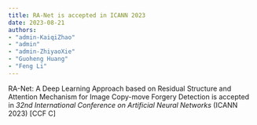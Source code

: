 ```yaml
---
title: RA-Net is accepted in ICANN 2023
date: 2023-08-21
authors: 
- "admin-KaiqiZhao"
- "admin"
- "admin-ZhiyaoXie"
- "Guoheng Huang"
- "Feng Li"
---
```

RA-Net: A Deep Learning Approach based on Residual Structure and Attention Mechanism for Image Copy-move Forgery Detection is accepted in *32nd International Conference on Artificial Neural Networks* (ICANN 2023) [CCF C]
<!--more-->
